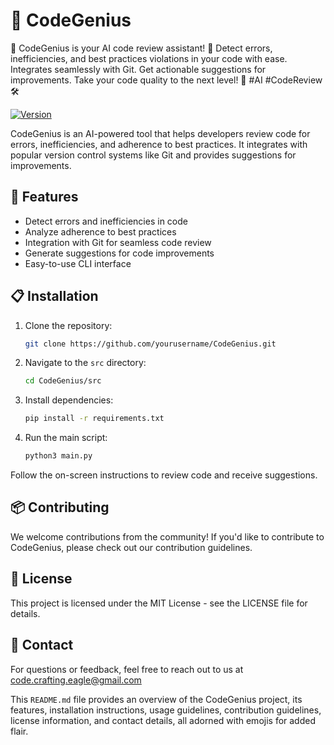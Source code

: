 # 🤖 CodeGenius

🤖 CodeGenius is your AI code review assistant! 🚀 Detect errors, inefficiencies, and best practices violations in your code with ease. Integrates seamlessly with Git. Get actionable suggestions for improvements. Take your code quality to the next level! 🌟 #AI #CodeReview 🛠️

[![Version](https://img.shields.io/badge/version-1.0.0-blue.svg)](https://github.com/yourusername/CodeGenius)

CodeGenius is an AI-powered tool that helps developers review code for errors, inefficiencies, and adherence to best practices. It integrates with popular version control systems like Git and provides suggestions for improvements.

## 🚀 Features

- Detect errors and inefficiencies in code
- Analyze adherence to best practices
- Integration with Git for seamless code review
- Generate suggestions for code improvements
- Easy-to-use CLI interface

## 📋 Installation

1. Clone the repository:
   ```bash
   git clone https://github.com/yourusername/CodeGenius.git
   ```
   
2. Navigate to the `src` directory:
   ```bash
   cd CodeGenius/src
   ```
   
4. Install dependencies:
   ```bash
   pip install -r requirements.txt
   ```
   
5. Run the main script:
   ```bash
   python3 main.py
   ```

Follow the on-screen instructions to review code and receive suggestions.

## 📦 Contributing

We welcome contributions from the community! If you'd like to contribute to CodeGenius, please check out our contribution guidelines.

## 📄 License

This project is licensed under the MIT License - see the LICENSE file for details.

## 📧 Contact
For questions or feedback, feel free to reach out to us at code.crafting.eagle@gmail.com


This `README.md` file provides an overview of the CodeGenius project, its features, installation instructions, usage guidelines, contribution guidelines, license information, and contact details, all adorned with emojis for added flair.
